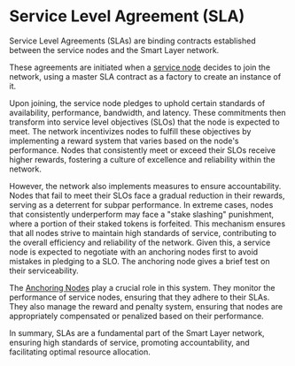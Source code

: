 # Service Level Agreement (SLA)

Service Level Agreements (SLAs) are binding contracts established between the service nodes and the Smart Layer network.

These agreements are initiated when a [service node](ServiceNode.md) decides to join the network, using a master SLA contract as a factory to create an instance of it.

Upon joining, the service node pledges to uphold certain standards of availability, performance, bandwidth, and latency. These commitments then transform into service level objectives (SLOs) that the node is expected to meet. The network incentivizes nodes to fulfill these objectives by implementing a reward system that varies based on the node's performance. Nodes that consistently meet or exceed their SLOs receive higher rewards, fostering a culture of excellence and reliability within the network.

However, the network also implements measures to ensure accountability. Nodes that fail to meet their SLOs face a gradual reduction in their rewards, serving as a deterrent for subpar performance. In extreme cases, nodes that consistently underperform may face a "stake slashing" punishment, where a portion of their staked tokens is forfeited. This mechanism ensures that all nodes strive to maintain high standards of service, contributing to the overall efficiency and reliability of the network. Given this, a service node is expected to negotiate with an anchoring nodes first to avoid mistakes in pledging to a SLO. The anchoring node gives a brief test on their serviceability.

The [Anchoring Nodes](AnchoringNode.md) play a crucial role in this system. They monitor the performance of service nodes, ensuring that they adhere to their SLAs. They also manage the reward and penalty system, ensuring that nodes are appropriately compensated or penalized based on their performance.

In summary, SLAs are a fundamental part of the Smart Layer network, ensuring high standards of service, promoting accountability, and facilitating optimal resource allocation.
